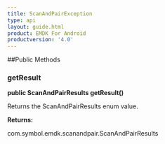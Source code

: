 ```yaml
---
title: ScanAndPairException
type: api
layout: guide.html
product: EMDK For Android
productversion: '4.0'
---
```





##Public Methods

### getResult

**public ScanAndPairResults getResult()**

Returns the ScanAndPairResults enum value.

**Returns:**

com.symbol.emdk.scanandpair.ScanAndPairResults









